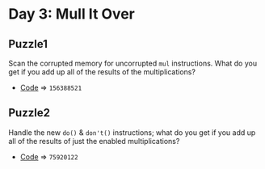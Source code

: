 # Day 3: Mull It Over

## Puzzle1
Scan the corrupted memory for uncorrupted `mul` instructions.
What do you get if you add up all of the results of the multiplications?

* [Code](./puzzle1.py) => `156388521`

## Puzzle2
Handle the new `do()` & `don't()` instructions; what do you get if you add up all of the results of just the enabled multiplications?

* [Code](./puzzle2.py) => `75920122`
